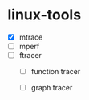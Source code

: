 # linux-tools

- [x] mtrace
- [ ] mperf
- [ ] ftracer
    - [ ] function tracer
    - [ ] graph tracer

